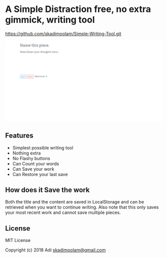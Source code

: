# A Simple Distraction free, no extra gimmick, writing tool

https://github.com/skadimoolam/Simple-Writing-Tool.git

![Simple writing tool](./screenshot.png)

## Features
 - Simplest possible writing tool
 - Nothing extra
 - No Flashy buttons
 - Can Count your words
 - Can Save your work
 - Can Restore your last save

## How does it Save the work
Both the title and the content are saved in LocalStorage and can be retrieved when you want to continue writing.
Also note that this only saves your most recent work and cannot save multiple pieces.

## License
MIT License

Copyright (c) 2018 Adi <skadimoolam@gmail.com>